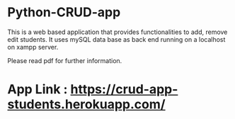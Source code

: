 # Python-CRUD-app

This is a web based application that provides functionalities to add, remove edit students.
It uses mySQL data base as back end running on a localhost on xampp server.

Please read pdf for further information.

# App Link : https://crud-app-students.herokuapp.com/
